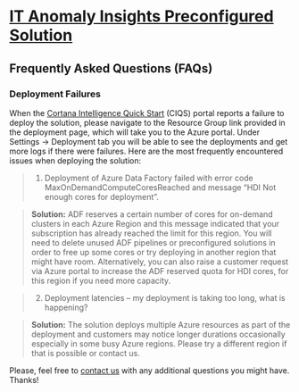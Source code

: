 [IT Anomaly Insights Preconfigured Solution](https://gallery.cortanaintelligence.com/solutiontemplate/c0cc7d49409b4be99fa99dcf8ccba98b)
====================================
Frequently Asked Questions (FAQs)
------------------------------------------

### Deployment Failures 
When the [Cortana Intelligence Quick Start](https://start.cortanaintelligence.com/) (CIQS) portal reports a failure to deploy the solution, please navigate to the Resource Group link provided in the deployment page, which will take you to the Azure portal. Under Settings -> Deployment tab you will be able to see the deployments and get more logs if there were failures. 
Here are the most frequently encountered issues when deploying the solution:
> 1. Deployment of Azure Data Factory failed with error code MaxOnDemandComputeCoresReached and message “HDI Not enough cores for deployment”.

> **Solution:** ADF reserves a certain number of cores for on-demand clusters in each Azure Region and this message indicated that your subscription has already reached the limit for this region. You will need to delete unused ADF pipelines or preconfigured solutions in order to free up some cores or try deploying in another region that might have room. Alternatively, you can also raise a customer request via Azure portal to increase the ADF reserved quota for HDI cores, for this region if you need more capacity.

> 2. Deployment latencies – my deployment is taking too long, what is happening?

> **Solution:** The solution deploys multiple Azure resources as part of the deployment and customers may notice longer durations occasionally especially in some busy Azure regions. Please try a different region if that is possible or contact us.

Please, feel free to [contact us](adpcs_support@microsoft.com) with any additional questions you might have.
Thanks!
